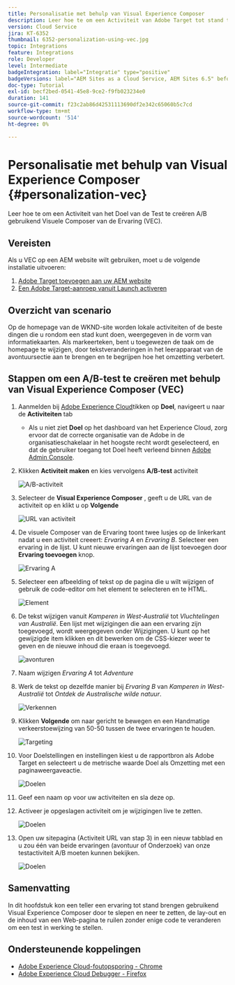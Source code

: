 ```yaml
---
title: Personalisatie met behulp van Visual Experience Composer
description: Leer hoe te om een Activiteit van Adobe Target tot stand te brengen gebruikend Visual Experience Composer.
version: Cloud Service
jira: KT-6352
thumbnail: 6352-personalization-using-vec.jpg
topic: Integrations
feature: Integrations
role: Developer
level: Intermediate
badgeIntegration: label="Integratie" type="positive"
badgeVersions: label="AEM Sites as a Cloud Service, AEM Sites 6.5" before-title="false"
doc-type: Tutorial
exl-id: becf2bed-0541-45e8-9ce2-f9fb023234e0
duration: 141
source-git-commit: f23c2ab86d42531113690df2e342c65060b5c7cd
workflow-type: tm+mt
source-wordcount: '514'
ht-degree: 0%

---
```


# Personalisatie met behulp van Visual Experience Composer {#personalization-vec}

Leer hoe te om een Activiteit van het Doel van de Test te creëren A/B gebruikend Visuele Composer van de Ervaring (VEC).

## Vereisten

Als u VEC op een AEM website wilt gebruiken, moet u de volgende installatie uitvoeren:

1. [Adobe Target toevoegen aan uw AEM website](./add-target-launch-extension.md)
1. [Een Adobe Target-aanroep vanuit Launch activeren](./load-and-fire-target.md)

## Overzicht van scenario

Op de homepage van de WKND-site worden lokale activiteiten of de beste dingen die u rondom een stad kunt doen, weergegeven in de vorm van informatiekaarten. Als markeerteken, bent u toegewezen de taak om de homepage te wijzigen, door tekstveranderingen in het leerapparaat van de avontuursectie aan te brengen en te begrijpen hoe het omzetting verbetert.

## Stappen om een A/B-test te creëren met behulp van Visual Experience Composer (VEC)

1. Aanmelden bij [Adobe Experience Cloud](https://experience.adobe.com/)tikken op __Doel__, navigeert u naar de __Activiteiten__ tab

   + Als u niet ziet __Doel__ op het dashboard van het Experience Cloud, zorg ervoor dat de correcte organisatie van de Adobe in de organisatieschakelaar in het hoogste recht wordt geselecteerd, en dat de gebruiker toegang tot Doel heeft verleend binnen [Adobe Admin Console](https://adminconsole.adobe.com/).

1. Klikken **Activiteit maken** en kies vervolgens **A/B-test** activiteit

   ![A/B-activiteit](assets/ab-target-activity.png)

1. Selecteer de **Visual Experience Composer** , geeft u de URL van de activiteit op en klikt u op **Volgende**

   ![URL van activiteit](assets/ab-test-url.png)

1. De visuele Composer van de Ervaring toont twee lusjes op de linkerkant nadat u een activiteit creeert: *Ervaring A* en *Ervaring B*. Selecteer een ervaring in de lijst. U kunt nieuwe ervaringen aan de lijst toevoegen door **Ervaring toevoegen** knop.

   ![Ervaring A](assets/experience.png)

1. Selecteer een afbeelding of tekst op de pagina die u wilt wijzigen of gebruik de code-editor om het element te selecteren en te HTML.

   ![Element](assets/select-element.png)

1. De tekst wijzigen vanuit *Kamperen in West-Australië* tot *Vluchtelingen van Australië*. Een lijst met wijzigingen die aan een ervaring zijn toegevoegd, wordt weergegeven onder Wijzigingen. U kunt op het gewijzigde item klikken en dit bewerken om de CSS-kiezer weer te geven en de nieuwe inhoud die eraan is toegevoegd.

   ![avonturen](assets/adventures.png)

1. Naam wijzigen *Ervaring A* tot *Adventure*
1. Werk de tekst op dezelfde manier bij *Ervaring B* van *Kamperen in West-Australië* tot *Ontdek de Australische wilde natuur*.

   ![Verkennen](assets/explore.png)

1. Klikken **Volgende** om naar gericht te bewegen en een Handmatige verkeerstoewijzing van 50-50 tussen de twee ervaringen te houden.

   ![Targeting](assets/targeting.png)

1. Voor Doelstellingen en instellingen kiest u de rapportbron als Adobe Target en selecteert u de metrische waarde Doel als Omzetting met een paginaweergaveactie.

   ![Doelen](assets/goals.png)

1. Geef een naam op voor uw activiteiten en sla deze op.
1. Activeer je opgeslagen activiteit om je wijzigingen live te zetten.

   ![Doelen](assets/activate.png)

1. Open uw sitepagina (Activiteit URL van stap 3) in een nieuw tabblad en u zou één van beide ervaringen (avontuur of Onderzoek) van onze testactiviteit A/B moeten kunnen bekijken.

   ![Doelen](assets/publish.png)

## Samenvatting

In dit hoofdstuk kon een teller een ervaring tot stand brengen gebruikend Visual Experience Composer door te slepen en neer te zetten, de lay-out en de inhoud van een Web-pagina te ruilen zonder enige code te veranderen om een test in werking te stellen.

## Ondersteunende koppelingen

+ [Adobe Experience Cloud-foutopsporing - Chrome](https://chrome.google.com/webstore/detail/adobe-experience-platform/bfnnokhpnncpkdmbokanobigaccjkpob)
+ [Adobe Experience Cloud Debugger - Firefox](https://addons.mozilla.org/en-US/firefox/addon/adobe-experience-platform-dbg/)
